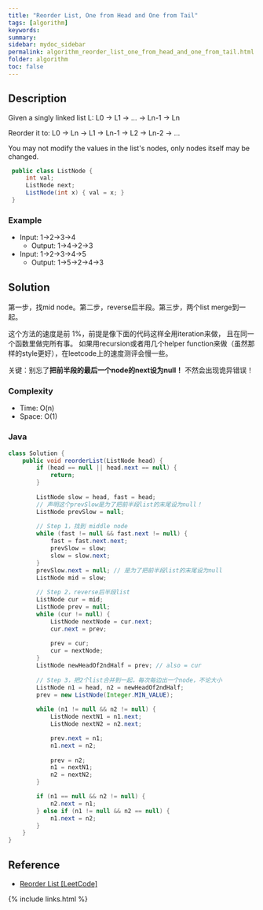 ```yaml
---
title: "Reorder List, One from Head and One from Tail"
tags: [algorithm]
keywords:
summary:
sidebar: mydoc_sidebar
permalink: algorithm_reorder_list_one_from_head_and_one_from_tail.html
folder: algorithm
toc: false
---
```


## Description
Given a singly linked list L: L0 → L1 → … → Ln-1 → Ln

Reorder it to: L0 → Ln → L1 → Ln-1 → L2 → Ln-2 → …

You may not modify the values in the list's nodes, only nodes itself may be changed.
```java
 public class ListNode {
     int val;
     ListNode next;
     ListNode(int x) { val = x; }
 }
```

### Example
* Input: 1->2->3->4
  * Output: 1->4->2->3
* Input: 1->2->3->4->5
  * Output: 1->5->2->4->3

## Solution
第一步，找mid node。第二步，reverse后半段。第三步，两个list merge到一起。

这个方法的速度是前 1%，前提是像下面的代码这样全用iteration来做，
且在同一个函数里做完所有事。
如果用recursion或者用几个helper function来做（虽然那样的style更好），在leetcode上的速度测评会慢一些。

关键：别忘了**把前半段的最后一个node的next设为null！** 不然会出现诡异错误！

### Complexity
* Time: O(n)
* Space: O(1)

### Java
```java
class Solution {
    public void reorderList(ListNode head) {
        if (head == null || head.next == null) {
            return;
        }
        
        ListNode slow = head, fast = head;
        // 声明这个prevSlow是为了把前半段list的末尾设为null！
        ListNode prevSlow = null;
        
        // Step 1，找到 middle node
        while (fast != null && fast.next != null) {
            fast = fast.next.next;
            prevSlow = slow;
            slow = slow.next;
        }
        prevSlow.next = null; // 是为了把前半段list的末尾设为null
        ListNode mid = slow;
        
        // Step 2，reverse后半段list
        ListNode cur = mid;
        ListNode prev = null;
        while (cur != null) {
            ListNode nextNode = cur.next;
            cur.next = prev;
            
            prev = cur;
            cur = nextNode;
        }
        ListNode newHeadOf2ndHalf = prev; // also = cur
        
        // Step 3，把2个list合并到一起，每次每边出一个node，不论大小
        ListNode n1 = head, n2 = newHeadOf2ndHalf;
        prev = new ListNode(Integer.MIN_VALUE);
        
        while (n1 != null && n2 != null) {
            ListNode nextN1 = n1.next;
            ListNode nextN2 = n2.next;

            prev.next = n1;
            n1.next = n2;
            
            prev = n2;
            n1 = nextN1;
            n2 = nextN2;
        }

        if (n1 == null && n2 != null) {
            n2.next = n1;
        } else if (n1 != null && n2 == null) {
            n1.next = n2;
        }
    }
}
```

## Reference
* [Reorder List [LeetCode]](https://leetcode.com/problems/reorder-list/description/)

{% include links.html %}
